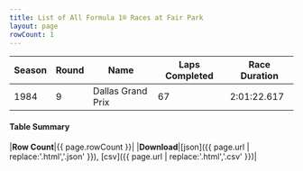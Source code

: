 ```yaml
---
title: List of All Formula 1® Races at Fair Park
layout: page
rowCount: 1
---
```


| Season | Round | Name | Laps Completed | Race Duration |
|--|--|--|--|--|
| 1984 | 9 | Dallas Grand Prix | 67 | 2:01:22.617 |

#### Table Summary

|**Row Count**|{{ page.rowCount }}|
|**Download**|[json]({{ page.url | replace:'.html','.json' }}), [csv]({{ page.url | replace:'.html','.csv' }})|
